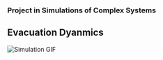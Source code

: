 ### Project in Simulations of Complex Systems
## Evacuation Dyanmics
![Simulation GIF](simulation_run.gif)
